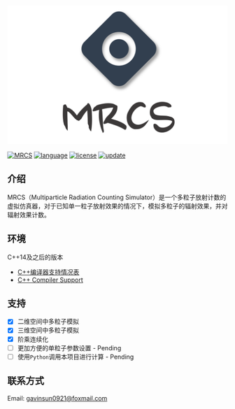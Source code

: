 ![](img/cover.png)

[![MRCS](https://badgen.net/badge/github/MRCS?icon&label=GitHub&color=green)](https://github.com/GavinSun0921/MRCS)
[![language](https://img.shields.io/badge/language-C++-F34B7D)](https://github.com/GavinSun0921/MRCS)
[![license](https://img.shields.io/github/license/GavinSun0921/MRCS)](https://github.com/GavinSun0921/MRCS)
[![update](https://img.shields.io/github/last-commit/GavinSun0921/MRCS)](https://github.com/GavinSun0921/MRCS)

## 介绍

MRCS（Multiparticle Radiation Counting Simulator）是一个多粒子放射计数的虚拟仿真器，对于已知单一粒子放射效果的情况下，模拟多粒子的辐射效果，并对辐射效果计数。

## 环境

C++14及之后的版本

- [C++编译器支持情况表](https://zh.cppreference.com/w/cpp/compiler_support)
- [C++ Compiler Support](https://en.cppreference.com/w/cpp/compiler_support)

## 支持

 - [x] 二维空间中多粒子模拟
 - [x] 三维空间中多粒子模拟
 - [x] 阶乘连续化
 - [ ] 更加方便的单粒子参数设置 - Pending
 - [ ] 使用`Python`调用本项目进行计算 - Pending

## 联系方式

Email: [gavinsun0921@foxmail.com](mailto:gavinsun0921@foxmail.com)
